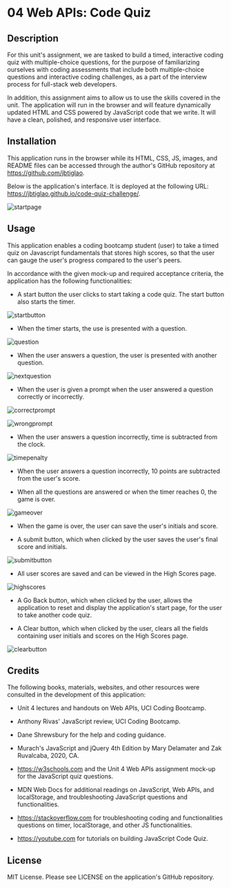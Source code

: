 # 04 Web APIs: Code Quiz

## Description

For this unit's assignment, we are tasked to build a timed, interactive coding quiz with multiple-choice questions, for the purpose of familiarizing ourselves with coding assessments that include both multiple-choice questions and interactive coding challenges, as a part of the interview process for full-stack web developers.

In addition, this assignment aims to allow us to use the skills covered in the unit. The application will run in the browser and will feature dynamically updated HTML and CSS powered by JavaScript code that we write. It will have a clean, polished, and responsive user interface. 


## Installation

This application runs in the browser while its HTML, CSS, JS, images, and README files can be accessed through the author's GitHub repository at https://github.com/jbtiglao.

Below is the application's interface. It is deployed at the following URL: https://jbtiglao.github.io/code-quiz-challenge/.

![startpage](./assets/images/screenshot1_codequiz_startpage.png)


## Usage

This application enables a coding bootcamp student (user) to take a timed quiz on Javascript fundamentals that stores high scores, so that the user can gauge the user's progress compared to the user's peers. 

In accordance with the given mock-up and required acceptance criteria, the application has the following functionalities:

* A start button the user clicks to start taking a code quiz.  The start button also starts the timer.


![startbutton](./assets/images/screenshot2_codequiz_startbtn_timer.png)


* When the timer starts, the use is presented with a question.


![question](./assets/images/screenshot3_codequiz_question.png)


* When the user answers a question, the user is presented with another question.


![nextquestion](./assets/images/screenshot4_codequiz_nextquestion.png)


* When the user is given a prompt when the user answered a question correctly or incorrectly.


![correctprompt](./assets/images/screenshot5_codequiz_correctprompt.png)


![wrongprompt](./assets/images/screenshot6_codequiz_wrongprompt.png)


* When the user answers a  question incorrectly, time is subtracted from the clock.


![timepenalty](./assets/images/screenshot7_codequiz_timerpenalty.png)


* When the user answers a  question incorrectly, 10 points are subtracted from the user's score.

* When all the questions are answered or when the timer reaches 0, the game is over.


![gameover](./assets/images/screenshot8_codequiz_gameover.png)


* When the game is over, the user can save the user's initials and score.

* A submit button, which when clicked by the user saves the user's final score and initials. 


![submitbutton](./assets/images/screenshot9_codequiz_submit.png)


* All user scores are saved and can be viewed in the High Scores page.


![highscores](./assets/images/screenshot10_codequiz_highscores.png)


* A Go Back button, which when clicked by the user, allows the application to reset and display the application's start page, for the user to take another code quiz.

* A Clear button, which when clicked by the user, clears all the fields containing user initials and scores on the High Scores page. 


![clearbutton](./assets/images/screenshot11_codequiz_clearbutton.png)



## Credits

The following books, materials, websites, and other resources were consulted in the development of this application:

* Unit 4 lectures and handouts on Web APIs, UCI Coding Bootcamp.

* Anthony Rivas' JavaScript review, UCI Coding Bootcamp.

* Dane Shrewsbury for the help and coding guidance.

* Murach's JavaScript and jQuery 4th Edition by Mary Delamater and Zak Ruvalcaba, 2020, CA.

* https://w3schools.com and the Unit 4 Web APIs assignment mock-up for the JavaScript quiz questions. 

* MDN Web Docs for additional readings on JavaScript, Web APIs, and localStorage, and troubleshooting JavaScript questions and functionalities.

* https://stackoverflow.com for troubleshooting coding and functionalities questions on timer, localStorage, and other JS functionalities. 

* https://youtube.com for tutorials on building JavaScript Code Quiz.


## License
MIT License. Please see LICENSE on the application's GitHub repository.
